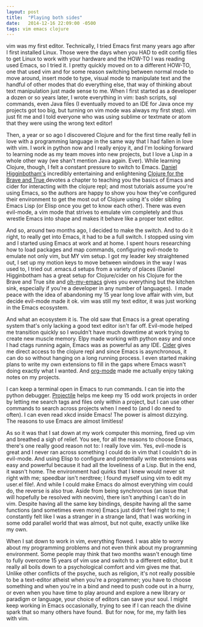 ```yaml
---
layout: post
title:  "Playing both sides"
date:   2014-12-16 22:09:00 -0500
tags: vim emacs clojure 
---
```

vim was my first editor. Technically, I tried Emacs first many years ago after I first installed Linux. Those were the days when you HAD to edit config files to get Linux to work with your hardware and the HOW-TO I was reading used Emacs, so I tried it. I pretty quickly moved on to a different HOW-TO, one that used vim and for some reason switching between normal mode to move around, insert mode to type, visual mode to manipulate text and the handful of other modes that do everything else, that way of thinking about text manipulation just made sense to me. When I first started as a developer a dozen or so years later, I wrote everything in vim: bash scripts, sql commands, even Java files (I eventually moved to an IDE for Java once my projects got too big, but turning on vim mode was always my first step). vim just fit me and I told everyone who was using sublime or textmate or atom that they were using the wrong text editor!

Then, a year or so ago I discovered Clojure and for the first time really fell in love with a programming language in the same way that I had fallen in love with vim. I work in python now and I really enjoy it, and I'm looking forward to learning node as my team moves into new projects, but I love a Lisp in a whole other way (we shan't mention Java again. Ever). While learning Clojure, though, I felt a constant pressure to switch to Emacs. <a href="http://www.flyingmachinestudios.com/">Daniel Higginbotham's</a> incredibly entertaining and enlightening <a href="http://www.braveclojure.com/">Clojure for the Brave and True </a>devotes a chapter to teaching you the basics of Emacs and cider for interacting with the clojure repl; and most tutorials assume you're using Emacs, so the authors are happy to show you how they've configured their environment to get the most out of Clojure using it's older sibling Emacs Lisp (or Elisp once you get to know each other). There was even evil-mode, a vim mode that strives to emulate vim completely and thus wrestle Emacs into shape and makes it behave like a proper text editor.

And so, around two months ago, I decided to make the switch. And to do it right, to really get into Emacs, it had to be a full switch. I stopped using vim and I started using Emacs at work and at home. I spent hours researching how to load packages and map commands, configuring evil-mode to emulate not only vim, but MY vim setup. I got my leader key straightened out, I set up my motion keys to move between windows in the way I was used to, I tried out .emacs.d setups from a variety of places (Daniel Higginbotham has a great setup for Clojure/cider on his Clojure for the Brave and True site and <a href="https://github.com/xiaohanyu/oh-my-emacs">oh-my-emacs</a> gives you everything but the kitchen sink, especially if you're a developer in any number of languages).  I made peace with the idea of abandoning my 15 year long love affair with vim, but decide evil-mode made it ok. vim was still my text editor, it was just working in the Emacs ecosystem.

And what an ecosystem it is. The old saw that Emacs is a great operating system that's only lacking a good text editor isn't far off. Evil-mode helped me transition quickly so I wouldn't have much downtime at work trying to create new muscle memory. Elpy made working with python easy and once I had ctags running again, Emacs was as powerful as any IDE. <a href="https://github.com/clojure-emacs/cider">Cider</a> gives me direct access to the clojure repl and since Emacs is asynchronous, it can do so without hanging on a long running process. I even started making plans to write my own extensions to fill in the gaps where Emacs wasn't doing exactly what I wanted. And <a href="http://orgmode.org/">org-mode</a> made me actually enjoy taking notes on my projects.

I can keep a terminal open in Emacs to run commands. I can tie into the python debugger. <a href="https://github.com/bbatsov/projectile">Projectile</a> helps me keep my 15 odd work projects in order by letting me search tags and files only within a project, but I can use other commands to search across projects when I need to (and I do need to often). I can even read xkcd inside Emacs! The power is almost dizzying. The reasons to use Emacs are almost limitless!

As so it was that I sat down at my work computer this morning, fired up vim and breathed a sigh of relief. You see, for all the reasons to choose Emacs, there's one really good reason not to: I really love vim. Yes, evil-mode is great and I never ran across something I could do in vim that I couldn't do in evil-mode. And using Elisp to configure and potentially write extensions was easy and powerful because it had all the loveliness of a Lisp. But in the end, it wasn't home. The environment had quirks that I knew would never sit right with me; speedbar isn't nerdtree; I found myself using vim to edit my user.el file!. And while I could make Emacs do almost everything vim could do, the reverse is also true. Aside from being synchronous (an issue that will hopefully be resolved with neovim), there isn't anything I can't do in vim. Despite having all the same key bindings, despite having all the same functions (and sometimes even more) Emacs just didn't feel right to me; I constantly felt like I was a stranger in a strange land, that I was working in some odd parallel world that was almost, but not quite, exactly unlike like my own.

When I sat down to work in vim, everything flowed. I was able to worry about my programming problems and not even think about my programming environment. Some people may think that two months wasn't enough time to fully overcome 15 years of vim use and switch to a different editor, but it really all boils down to a psychological comfort and vim gives me that. Unlike other conflicts of the psyche, such as religion, it's not really possible to be a text-editor atheist when you're a programmer; you have to choose something and when you're in a bind and need to push code out in a hurry, or even when you have time to play around and explore a new library or paradigm or language, your choice of editors can save your soul. I might keep working in Emacs occasionally, trying to see if I can reach the divine spark that so many others have found.  But for now, for me, my faith lies with vim.
